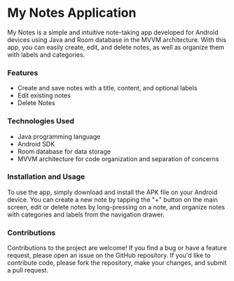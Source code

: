 # My Notes Application
My Notes is a simple and intuitive note-taking app developed for Android devices using Java and Room database in the MVVM architecture. With this app, you can easily create, edit, and delete notes, as well as organize them with labels and categories.

<h3>Features</h3>
<ul>
  <li>Create and save notes with a title, content, and optional labels</li>
  <li>Edit existing notes</li>
  <li>Delete Notes</li>
</ul>

<h3>Technologies Used</h3>
<ul>
  <li>Java programming language</li>
  <li>Android SDK</li>
  <li>Room database for data storage</li>
  <li>MVVM architecture for code organization and separation of concerns</li>
</ul>

<h3>Installation and Usage</h3>
To use the app, simply download and install the APK file on your Android device. You can create a new note by tapping the "+" button on the main screen, edit or delete notes by long-pressing on a note, and organize notes with categories and labels from the navigation drawer.

<h3>Contributions</h3>

Contributions to the project are welcome! If you find a bug or have a feature request, please open an issue on the GitHub repository. If you'd like to contribute code, please fork the repository, make your changes, and submit a pull request.
